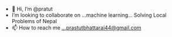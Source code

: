 - 👋 Hi, I’m @pratut
-  I’m looking to collaborate on ...machine learning... Solving Local Problems of Nepal
- 📫 How to reach me ...prastutbhattarai44@gmail.com

<!---
pratut/pratut is a ✨ special ✨ repository because its `README.md` (this file) appears on your GitHub profile.
You can click the Preview link to take a look at your changes.
--->
